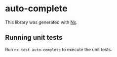# auto-complete

This library was generated with [Nx](https://nx.dev).

## Running unit tests

Run `nx test auto-complete` to execute the unit tests.
